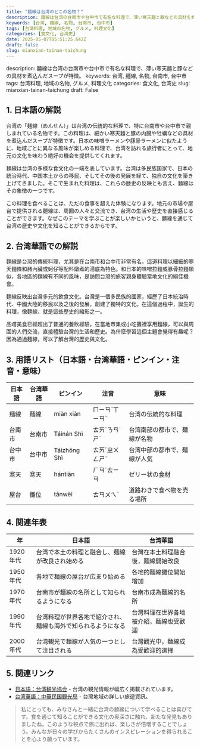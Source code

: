 ```yaml
---
title: "麺線は台湾のどこの名物？"
description: 麺線は台湾の台南市や台中市で有名な料理で、薄い寒天麺と豚などの具材を煮込んだスープが特徴。
keywords: [台湾, 麺線, 名物, 台南市, 台中市]
tags: [台湾料理, 地域の名物, グルメ, 料理文化]
categories: [食文化, 台湾史]
date: 2025-05-07T05:51:25.642Z
draft: false
slug: mianxian-tainan-taichung
---
```


description: 麺線は台湾の台南市や台中市で有名な料理で、薄い寒天麺と豚などの具材を煮込んだスープが特徴。
keywords: 台湾, 麺線, 名物, 台南市, 台中市
tags: 台湾料理, 地域の名物, グルメ, 料理文化
categories: 食文化, 台湾史
slug: mianxian-tainan-taichung
draft: False

## 1. 日本語の解説

台湾の「麺線（めんせん）」は台湾の伝統的な料理で、特に台南市や台中市で親しまれている名物です。この料理は、細かい寒天麺と豚の内臓や牡蠣などの具材を煮込んだスープが特徴です。日本の味噌ラーメンや豚骨ラーメンに似たように、地域ごとに異なる風味が楽しめる料理で、台湾を訪れる旅行者にとって、地元の文化を味わう絶好の機会を提供してくれます。

麺線は台湾の多様な食文化の一端を表しています。台湾は多民族国家で、日本の統治時代、中国本土からの移民、そしてその後の発展を経て、独自の文化を築き上げてきました。そこで生まれた料理は、これらの歴史の反映とも言え、麺線はその象徴の一つです。

この料理を食べることは、ただの食事を超えた体験になります。地元の市場や屋台で提供される麺線は、周囲の人々と交流でき、台湾の生活や歴史を直接感じることができます。なぜこのテーマを学ぶことが楽しいかというと、麺線を通じて台湾の歴史や文化を知ることができるからです。

## 2. 台湾華語での解説  

麵線是台灣的傳統料理，尤其是在台南市和台中市非常有名。這道料理以細細的寒天麵條和豬內臟或蚵仔等配料燉煮的湯底為特色。和日本的味噌拉麵或豚骨拉麵類似，各地區的麵線有不同的風味，是訪問台灣的旅客親身體驗當地文化的絕佳機會。

麵線反映出台灣多元的飲食文化。台灣是一個多民族的國家，經歷了日本統治時代、中國大陸的移民以及之後的發展，創建了獨特的文化。在這個過程中，誕生的料理，像麵線，就是這些歷史的縮影之一。

品嚐美食已經超出了普通的餐飲經驗，在當地市集或小吃攤裡享用麵線，可以與周圍的人們交流，直接體驗台灣的生活和歷史。為什麼學習這個主題會覺得有趣呢？因為通過麵線，可以了解台灣的歷史與文化。

## 3. 用語リスト（日本語・台湾華語・ピンイン・注音・意味）

| 日本語   | 台湾華語     | ピンイン       | 注音   | 意味                     |
|----------|------------|--------------|-------|------------------------|
| 麺線     | 麵線       | miàn xiàn    | ㄇㄧㄢˋㄒㄧㄢˋ  | 台湾の伝統的な料理         |
| 台南市   | 台南市     | Táinán Shì   | ㄊㄞˊㄋㄢˊㄕˋ  | 台湾南部の都市で、麺線が名物 |
| 台中市   | 台中市     | Táizhōng Shì| ㄊㄞˊㄓㄨㄥㄕˋ | 台湾中部の都市で、麺線が人気 |
| 寒天     | 寒天       | hántiān     | ㄏㄢˊㄊㄧㄢ  | ゼリー状の食材             |
| 屋台     | 攤位       | tānwèi      | ㄊㄢㄨㄟˋ    | 道路わきで食べ物を売る場所 |

## 4. 関連年表

| 年 | 日本語 | 台湾華語 |
|----|--------|---------|
| 1920年代 | 台湾で本土の料理と融合し、麺線が改良され始める | 台灣在本土料理融合後，麵線開始改良 |
| 1950年代 | 各地で麺線の屋台が広まり始める | 各地的麵線攤位開始增加 |
| 1970年代 | 台南市が麺線の名所として知られるようになる | 台南市成為麵線的名所 |
| 1990年代 | 台湾料理が世界各地で紹介され、麺線も海外で知られるようになる | 台灣料理在世界各地被介紹，麵線也受歡迎 |
| 2000年代 | 台湾観光で麺線が人気の一つとして注目される | 台灣觀光中，麵線成為受歡迎的選擇 |

## 5. 関連リンク  

- [日本語：台湾観光協会](https://www.taiwan.net.tw) - 台湾の観光情報が幅広く掲載されています。
- [台湾華語：中華民国観光局](https://www.taiwantravelmap.com.tw) - 台灣地域の詳しい旅遊資訊。

>私にとっても、みなさんと一緒に台湾の麺線について学べることは喜びです。食を通じて知ることができる文化の奥深さに触れ、新たな発見もありましたね。このような視点で旅に出れば、楽しさが倍増することでしょう。みんなが日々の学びからたくさんのインスピレーションを得られることを心より願っています。